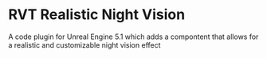 # RVT Realistic Night Vision
 A code plugin for Unreal Engine 5.1 which adds a compontent that allows for a realistic and customizable night vision effect
